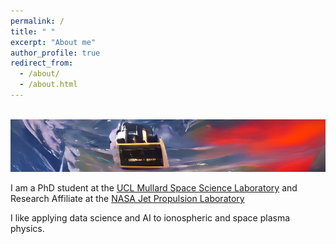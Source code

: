 ```yaml
---
permalink: /
title: " "
excerpt: "About me"
author_profile: true
redirect_from: 
  - /about/
  - /about.html
---
```


![]() <img src="/images/IMG_P1.JPG"  width="900">

I am a PhD student at the [UCL Mullard Space Science Laboratory](https://www.ucl.ac.uk/mssl) and Research Affiliate at the [NASA Jet Propulsion Laboratory](https://www.jpl.nasa.gov/)

I like applying data science and AI to ionospheric and space plasma physics.
